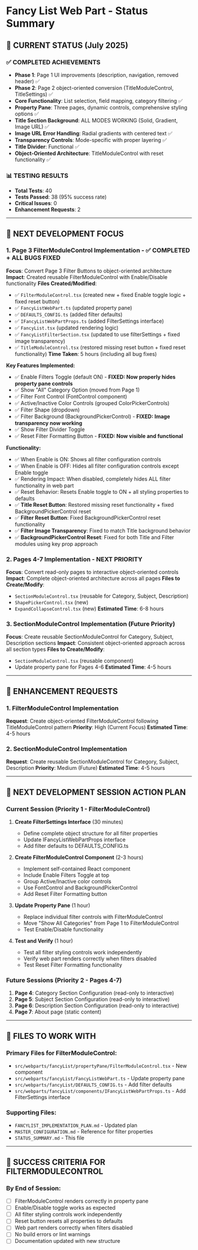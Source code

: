 # Fancy List Web Part - Status Summary

## 🎯 **CURRENT STATUS (July 2025)**

### **✅ COMPLETED ACHIEVEMENTS**
- **Phase 1**: Page 1 UI improvements (description, navigation, removed header) ✅
- **Phase 2**: Page 2 object-oriented conversion (TitleModuleControl, TitleSettings) ✅
- **Core Functionality**: List selection, field mapping, category filtering ✅
- **Property Pane**: Three pages, dynamic controls, comprehensive styling options ✅
- **Title Section Background**: ALL MODES WORKING (Solid, Gradient, Image URL) ✅
- **Image URL Error Handling**: Radial gradients with centered text ✅
- **Transparency Controls**: Mode-specific with proper layering ✅
- **Title Divider**: Functional ✅
- **Object-Oriented Architecture**: TitleModuleControl with reset functionality ✅

### **📊 TESTING RESULTS**
- **Total Tests**: 40
- **Tests Passed**: 38 (95% success rate)
- **Critical Issues**: 0
- **Enhancement Requests**: 2

---

## 🚨 **NEXT DEVELOPMENT FOCUS**

### **1. Page 3 FilterModuleControl Implementation - ✅ COMPLETED + ALL BUGS FIXED**
**Focus**: Convert Page 3 Filter Buttons to object-oriented architecture
**Impact**: Created reusable FilterModuleControl with Enable/Disable functionality
**Files Created/Modified**: 
- ✅ `FilterModuleControl.tsx` (created new + fixed Enable toggle logic + fixed reset button)
- ✅ `FancyListWebPart.ts` (updated property pane)
- ✅ `DEFAULTS_CONFIG.ts` (added filter defaults)
- ✅ `IFancyListWebPartProps.ts` (added FilterSettings interface)
- ✅ `FancyList.tsx` (updated rendering logic)
- ✅ `FancyListFilterSection.tsx` (updated to use filterSettings + fixed image transparency)
- ✅ `TitleModuleControl.tsx` (restored missing reset button + fixed reset functionality)
**Time Taken**: 5 hours (including all bug fixes)

**Key Features Implemented:**
- ✅ Enable Filters Toggle (default ON) - **FIXED: Now properly hides property pane controls**
- ✅ Show "All" Category Option (moved from Page 1)
- ✅ Filter Font Control (FontControl component)
- ✅ Active/Inactive Color Controls (grouped ColorPickerControls)
- ✅ Filter Shape (dropdown)
- ✅ Filter Background (BackgroundPickerControl) - **FIXED: Image transparency now working**
- ✅ Show Filter Divider Toggle
- ✅ Reset Filter Formatting Button - **FIXED: Now visible and functional**

**Functionality:**
- ✅ When Enable is ON: Shows all filter configuration controls
- ✅ When Enable is OFF: Hides all filter configuration controls except Enable toggle
- ✅ Rendering Impact: When disabled, completely hides ALL filter functionality in web part
- ✅ Reset Behavior: Resets Enable toggle to ON + all styling properties to defaults
- ✅ **Title Reset Button**: Restored missing reset functionality + fixed BackgroundPickerControl reset
- ✅ **Filter Reset Button**: Fixed BackgroundPickerControl reset functionality
- ✅ **Filter Image Transparency**: Fixed to match Title background behavior
- ✅ **BackgroundPickerControl Reset**: Fixed for both Title and Filter modules using key prop approach

### **2. Pages 4-7 Implementation - NEXT PRIORITY**
**Focus**: Convert read-only pages to interactive object-oriented controls
**Impact**: Complete object-oriented architecture across all pages
**Files to Create/Modify**: 
- `SectionModuleControl.tsx` (reusable for Category, Subject, Description)
- `ShapePickerControl.tsx` (new)
- `ExpandCollapseControl.tsx` (new)
**Estimated Time**: 6-8 hours

### **3. SectionModuleControl Implementation (Future Priority)**
**Focus**: Create reusable SectionModuleControl for Category, Subject, Description sections
**Impact**: Consistent object-oriented approach across all section types
**Files to Create/Modify**: 
- `SectionModuleControl.tsx` (reusable component)
- Update property pane for Pages 4-6
**Estimated Time**: 4-5 hours

---

## 🎨 **ENHANCEMENT REQUESTS**

### **1. FilterModuleControl Implementation**
**Request**: Create object-oriented FilterModuleControl following TitleModuleControl pattern
**Priority**: High (Current Focus)
**Estimated Time**: 4-5 hours

### **2. SectionModuleControl Implementation**
**Request**: Create reusable SectionModuleControl for Category, Subject, Description
**Priority**: Medium (Future)
**Estimated Time**: 4-5 hours

---

## 🚀 **NEXT DEVELOPMENT SESSION ACTION PLAN**

### **Current Session (Priority 1 - FilterModuleControl)**
1. **Create FilterSettings Interface** (30 minutes)
   - Define complete object structure for all filter properties
   - Update IFancyListWebPartProps interface
   - Add filter defaults to DEFAULTS_CONFIG.ts

2. **Create FilterModuleControl Component** (2-3 hours)
   - Implement self-contained React component
   - Include Enable Filters Toggle at top
   - Group Active/Inactive color controls
   - Use FontControl and BackgroundPickerControl
   - Add Reset Filter Formatting button

3. **Update Property Pane** (1 hour)
   - Replace individual filter controls with FilterModuleControl
   - Move "Show All Categories" from Page 1 to FilterModuleControl
   - Test Enable/Disable functionality

4. **Test and Verify** (1 hour)
   - Test all filter styling controls work independently
   - Verify web part renders correctly when filters disabled
   - Test Reset Filter Formatting functionality

### **Future Sessions (Priority 2 - Pages 4-7)**
1. **Page 4**: Category Section Configuration (read-only to interactive)
2. **Page 5**: Subject Section Configuration (read-only to interactive)
3. **Page 6**: Description Section Configuration (read-only to interactive)
4. **Page 7**: About page (static content)

---

## 📁 **FILES TO WORK WITH**

### **Primary Files for FilterModuleControl:**
- `src/webparts/fancyList/propertyPane/FilterModuleControl.tsx` - New component
- `src/webparts/fancyList/FancyListWebPart.ts` - Update property pane
- `src/webparts/fancyList/DEFAULTS_CONFIG.ts` - Add filter defaults
- `src/webparts/fancyList/components/IFancyListWebPartProps.ts` - Add FilterSettings interface

### **Supporting Files:**
- `FANCYLIST_IMPLEMENTATION_PLAN.md` - Updated plan
- `MASTER_CONFIGURATION.md` - Reference for filter properties
- `STATUS_SUMMARY.md` - This file

---

## 🎯 **SUCCESS CRITERIA FOR FILTERMODULECONTROL**

### **By End of Session:**
- [ ] FilterModuleControl renders correctly in property pane
- [ ] Enable/Disable toggle works as expected
- [ ] All filter styling controls work independently
- [ ] Reset button resets all properties to defaults
- [ ] Web part renders correctly when filters disabled
- [ ] No build errors or lint warnings
- [ ] Documentation updated with new structure 